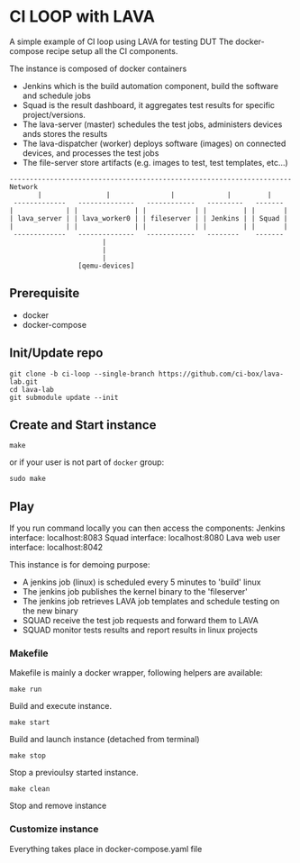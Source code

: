 # CI LOOP with LAVA
A simple example of CI loop using LAVA for testing DUT
The docker-compose recipe setup all the CI components.

The instance is composed of docker containers
- Jenkins which is the build automation component, build the software and schedule jobs
- Squad is the result dashboard, it aggregates test results for specific project/versions.
- The lava-server (master) schedules the test jobs, administers devices ands stores the results
- The lava-dispatcher (worker) deploys software (images) on connected devices, and processes the test jobs
- The file-server store artifacts (e.g. images to test, test templates, etc...)

<!-- language: lang-none -->
    ---------------------------------------------------------------------- Network
           |                |               |             |         |
     -------------   --------------   ------------   ---------   -------
    |             | |              | |            | |         | |       |
    | lava_server | | lava_worker0 | | fileserver | | Jenkins | | Squad |
    |             | |              | |            | |         | |       |
     -------------   --------------   ------------   --------    -------
                           |
                           |
                           |
                     [qemu-devices]


## Prerequisite

- docker
- docker-compose

## Init/Update repo

    git clone -b ci-loop --single-branch https://github.com/ci-box/lava-lab.git
    cd lava-lab
    git submodule update --init

## Create and Start instance

    make

or if your user is not part of `docker` group:

    sudo make

## Play

If you run command locally you can then access the components:
Jenkins interface: localhost:8083
Squad interface: localhost:8080
Lava web user interface: localhost:8042

This instance is for demoing purpose:
- A jenkins job (linux) is scheduled every 5 minutes to 'build' linux 
- The jenkins job publishes the kernel binary to the 'fileserver'
- The jenkins job retrieves LAVA job templates and schedule testing on the new binary
- SQUAD receive the test job requests and forward them to LAVA
- SQUAD monitor tests results and report results in linux projects

### Makefile

Makefile is mainly a docker wrapper, following helpers are available:

    make run

Build and execute instance.

    make start

Build and launch instance (detached from terminal)

    make stop

Stop a previoulsy started instance.

    make clean

Stop and remove instance


### Customize instance

Everything takes place in docker-compose.yaml file
